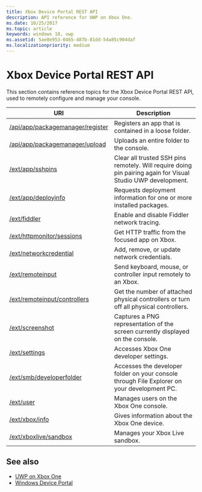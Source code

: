 ```yaml
---
title: Xbox Device Portal REST API
description: API reference for UWP on Xbox One.
ms.date: 10/25/2017
ms.topic: article
keywords: windows 10, uwp
ms.assetid: 5ae8e953-0465-487b-81dd-54a85c904daf
ms.localizationpriority: medium
---
```

# Xbox Device Portal REST API

This section contains reference topics for the Xbox Device Portal REST API, used to remotely configure and manage your console.

| URI        | Description |
|------------|-------------|
|[/api/app/packagemanager/register](wdp-loose-folder-register-api.md)| Registers an app that is contained in a loose folder. |
|[/api/app/packagemanager/upload](wdp-folder-upload.md)| Uploads an entire folder to the console. |
|[/ext/app/sshpins](uwp-sshpins-api.md)| Clear all trusted SSH pins remotely. Will require doing pin pairing again for Visual Studio UWP development. |
|[/ext/app/deployinfo](uwp-deployinfo-api.md)| Requests deployment information for one or more installed packages. |
|[/ext/fiddler](wdp-fiddler-api.md)| Enable and disable Fiddler network tracing. |
|[/ext/httpmonitor/sessions](wdp-httpMonitor-api.md)| Get HTTP traffic from the focused app on Xbox. |
|[/ext/networkcredential](uwp-networkcredentials-api.md)| Add, remove, or update network credentials. |
|[/ext/remoteinput](uwp-remoteinput-api.md)| Send keyboard, mouse, or controller input remotely to an Xbox. |
|[/ext/remoteinput/controllers](uwp-remoteinput-controllers-api.md)| Get the number of attached physical controllers or turn off all physical controllers. |
|[/ext/screenshot](wdp-media-capture-api.md)| Captures a PNG representation of the screen currently displayed on the console. |
|[/ext/settings](wdp-xboxsettings-api.md)| Accesses Xbox One developer settings. |
|[/ext/smb/developerfolder](wdp-smb-api.md)| Accesses the developer folder on your console through File Explorer on your development PC. |
|[/ext/user](wdp-user-management.md)| Manages users on the Xbox One console. |
|[/ext/xbox/info](wdp-xboxinfo-api.md)| Gives information about the Xbox One device. |
|[/ext/xboxlive/sandbox](wdp-sandbox-api.md)| Manages your Xbox Live sandbox. |

## See also

- [UWP on Xbox One](index.md)
- [Windows Device Portal](../debug-test-perf/device-portal.md)